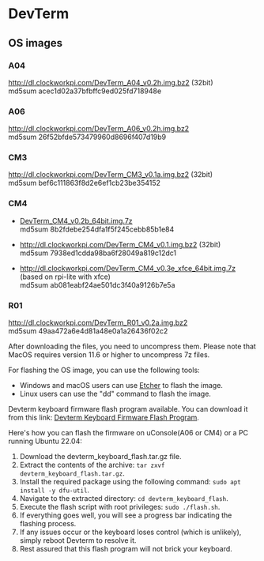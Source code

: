 # DevTerm

## OS images

### A04
http://dl.clockworkpi.com/DevTerm_A04_v0.2h.img.bz2 (32bit)  
md5sum acec1d02a37bfbffc9ed025fd718948e

### A06
http://dl.clockworkpi.com/DevTerm_A06_v0.2h.img.bz2   
md5sum 26f52bfde573479960d8696f407d19b9  

### CM3
http://dl.clockworkpi.com/DevTerm_CM3_v0.1a.img.bz2 (32bit)  
md5sum bef6c111863f8d2e6ef1cb23be354152  

### CM4
* [DevTerm_CM4_v0.2b_64bit.img.7z](https://mega.nz/file/dQFijKhR#z1OsTshuHh9G7XXM1wvz0QJpXVn9u9HGcqNg6eFGbPI)  
md5sum 8b2fdebe254dfa1f5f245cebb85b1e84

* http://dl.clockworkpi.com/DevTerm_CM4_v0.1.img.bz2 (32bit)    
md5sum 7938ed1cdda98ba6f28049a819c12dc1  

* http://dl.clockworkpi.com/DevTerm_CM4_v0.3e_xfce_64bit.img.7z (based on rpi-lite with xfce)  
md5sum ab081eabf24ae501dc3f40a9126b7e5a

### R01
http://dl.clockworkpi.com/DevTerm_R01_v0.2a.img.bz2   
md5sum 49aa472a6e4d81a48e0a1a26436f02c2




After downloading the files, you need to uncompress them. Please note that MacOS requires version 11.6 or higher to uncompress 7z files.

For flashing the OS image, you can use the following tools:

* Windows and macOS users can use [Etcher](https://etcher.balena.io/) to flash the image.
* Linux users can use the "dd" command to flash the image.


Devterm keyboard firmware flash program available. You can download it from this link: [Devterm Keyboard Firmware Flash Program](https://github.com/clockworkpi/DevTerm/raw/main/Bin/devterm_keyboard_flash.tar.gz).

Here's how you can flash the firmware on uConsole(A06 or CM4) or a PC running Ubuntu 22.04:

1. Download the devterm_keyboard_flash.tar.gz file.
2. Extract the contents of the archive: `tar zxvf devterm_keyboard_flash.tar.gz`.
3. Install the required package using the following command: `sudo apt install -y dfu-util`.
4. Navigate to the extracted directory: `cd devterm_keyboard_flash`.
5. Execute the flash script with root privileges: `sudo ./flash.sh`.
6. If everything goes well, you will see a progress bar indicating the flashing process.
7. If any issues occur or the keyboard loses control (which is unlikely), simply reboot Devterm to resolve it.
8. Rest assured that this flash program will not brick your keyboard.

